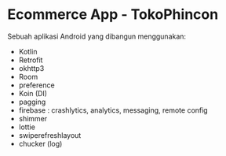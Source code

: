# Ecommerce App - TokoPhincon

Sebuah aplikasi Android yang dibangun menggunakan: 
- Kotlin
- Retrofit
- okhttp3
- Room
- preference
- Koin (DI)
- pagging
- firebase : crashlytics, analytics, messaging, remote config
- shimmer
- lottie
- swiperefreshlayout
- chucker (log)
